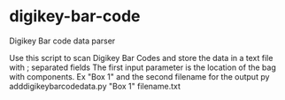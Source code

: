 # digikey-bar-code
Digikey Bar code data parser

Use this script to scan Digikey Bar Codes and store the data in a text file with ; separated fields
The first input parameter is the location of the bag with components. Ex "Box 1" and the second filename for the output
py adddigikeybarcodedata.py "Box 1" filename.txt

